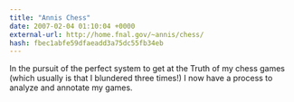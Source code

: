 ```yaml
---
title: "Annis Chess"
date: 2007-02-04 01:10:04 +0000
external-url: http://home.fnal.gov/~annis/chess/
hash: fbec1abfe59dfaeadd3a75dc55fb34eb
---
```


In the pursuit of the perfect system to get at the Truth of my chess games (which usually is that I blundered three times!) I now have a process to analyze and annotate my games.
